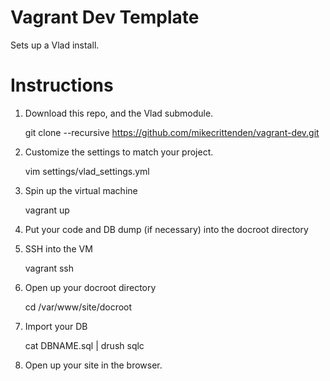# Vagrant Dev Template

Sets up a Vlad install.

# Instructions

1) Download this repo, and the Vlad submodule.

    git clone --recursive https://github.com/mikecrittenden/vagrant-dev.git

2) Customize the settings to match your project.

    vim settings/vlad_settings.yml 

3) Spin up the virtual machine

    vagrant up

4) Put your code and DB dump (if necessary) into the docroot directory

5) SSH into the VM

    vagrant ssh

6) Open up your docroot directory

    cd /var/www/site/docroot

7) Import your DB

    cat DBNAME.sql | drush sqlc

8) Open up your site in the browser.
